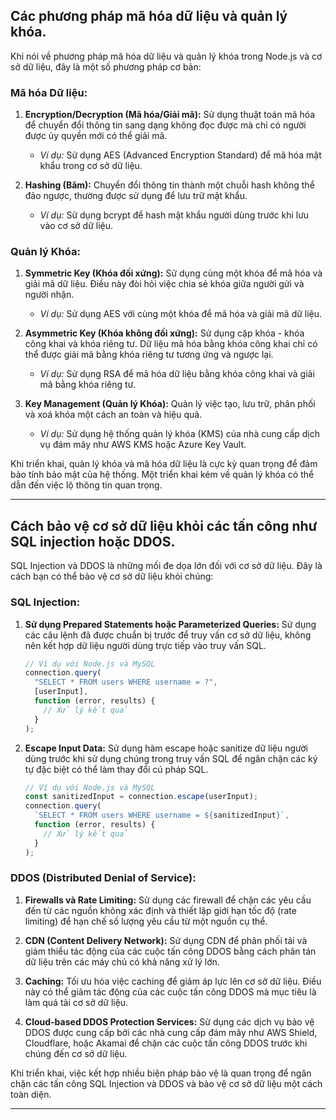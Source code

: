 ## Các phương pháp mã hóa dữ liệu và quản lý khóa.

Khi nói về phương pháp mã hóa dữ liệu và quản lý khóa trong Node.js và cơ sở dữ liệu, đây là một số phương pháp cơ bản:

### Mã hóa Dữ liệu:

1. **Encryption/Decryption (Mã hóa/Giải mã):** Sử dụng thuật toán mã hóa để chuyển đổi thông tin sang dạng không đọc được mà chỉ có người được ủy quyền mới có thể giải mã.

   - _Ví dụ:_ Sử dụng AES (Advanced Encryption Standard) để mã hóa mật khẩu trong cơ sở dữ liệu.

2. **Hashing (Băm):** Chuyển đổi thông tin thành một chuỗi hash không thể đảo ngược, thường được sử dụng để lưu trữ mật khẩu.
   - _Ví dụ:_ Sử dụng bcrypt để hash mật khẩu người dùng trước khi lưu vào cơ sở dữ liệu.

### Quản lý Khóa:

1. **Symmetric Key (Khóa đối xứng):** Sử dụng cùng một khóa để mã hóa và giải mã dữ liệu. Điều này đòi hỏi việc chia sẻ khóa giữa người gửi và người nhận.

   - _Ví dụ:_ Sử dụng AES với cùng một khóa để mã hóa và giải mã dữ liệu.

2. **Asymmetric Key (Khóa không đối xứng):** Sử dụng cặp khóa - khóa công khai và khóa riêng tư. Dữ liệu mã hóa bằng khóa công khai chỉ có thể được giải mã bằng khóa riêng tư tương ứng và ngược lại.

   - _Ví dụ:_ Sử dụng RSA để mã hóa dữ liệu bằng khóa công khai và giải mã bằng khóa riêng tư.

3. **Key Management (Quản lý Khóa):** Quản lý việc tạo, lưu trữ, phân phối và xoá khóa một cách an toàn và hiệu quả.
   - _Ví dụ:_ Sử dụng hệ thống quản lý khóa (KMS) của nhà cung cấp dịch vụ đám mây như AWS KMS hoặc Azure Key Vault.

Khi triển khai, quản lý khóa và mã hóa dữ liệu là cực kỳ quan trọng để đảm bảo tính bảo mật của hệ thống. Một triển khai kém về quản lý khóa có thể dẫn đến việc lộ thông tin quan trọng.

---

## Cách bảo vệ cơ sở dữ liệu khỏi các tấn công như SQL injection hoặc DDOS.

SQL Injection và DDOS là những mối đe dọa lớn đối với cơ sở dữ liệu. Đây là cách bạn có thể bảo vệ cơ sở dữ liệu khỏi chúng:

### SQL Injection:

1. **Sử dụng Prepared Statements hoặc Parameterized Queries:** Sử dụng các câu lệnh đã được chuẩn bị trước để truy vấn cơ sở dữ liệu, không nên kết hợp dữ liệu người dùng trực tiếp vào truy vấn SQL.

   ```javascript
   // Ví dụ với Node.js và MySQL
   connection.query(
     "SELECT * FROM users WHERE username = ?",
     [userInput],
     function (error, results) {
       // Xử lý kết quả
     }
   );
   ```

2. **Escape Input Data:** Sử dụng hàm escape hoặc sanitize dữ liệu người dùng trước khi sử dụng chúng trong truy vấn SQL để ngăn chặn các ký tự đặc biệt có thể làm thay đổi cú pháp SQL.
   ```javascript
   // Ví dụ với Node.js và MySQL
   const sanitizedInput = connection.escape(userInput);
   connection.query(
     `SELECT * FROM users WHERE username = ${sanitizedInput}`,
     function (error, results) {
       // Xử lý kết quả
     }
   );
   ```

### DDOS (Distributed Denial of Service):

1. **Firewalls và Rate Limiting:** Sử dụng các firewall để chặn các yêu cầu đến từ các nguồn không xác định và thiết lập giới hạn tốc độ (rate limiting) để hạn chế số lượng yêu cầu từ một nguồn cụ thể.

2. **CDN (Content Delivery Network):** Sử dụng CDN để phân phối tải và giảm thiểu tác động của các cuộc tấn công DDOS bằng cách phân tán dữ liệu trên các máy chủ có khả năng xử lý lớn.

3. **Caching:** Tối ưu hóa việc caching để giảm áp lực lên cơ sở dữ liệu. Điều này có thể giảm tác động của các cuộc tấn công DDOS mà mục tiêu là làm quá tải cơ sở dữ liệu.

4. **Cloud-based DDOS Protection Services:** Sử dụng các dịch vụ bảo vệ DDOS được cung cấp bởi các nhà cung cấp đám mây như AWS Shield, Cloudflare, hoặc Akamai để chặn các cuộc tấn công DDOS trước khi chúng đến cơ sở dữ liệu.

Khi triển khai, việc kết hợp nhiều biện pháp bảo vệ là quan trọng để ngăn chặn các tấn công SQL Injection và DDOS và bảo vệ cơ sở dữ liệu một cách toàn diện.

---
